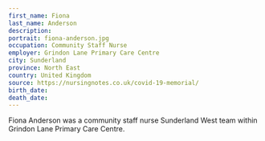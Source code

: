 ```yaml
---
first_name: Fiona
last_name: Anderson
description: 
portrait: fiona-anderson.jpg
occupation: Community Staff Nurse
employer: Grindon Lane Primary Care Centre
city: Sunderland
province: North East
country: United Kingdom
source: https://nursingnotes.co.uk/covid-19-memorial/
birth_date: 
death_date: 
---
```


Fiona Anderson was a community staff nurse Sunderland West team within Grindon Lane Primary Care Centre.
